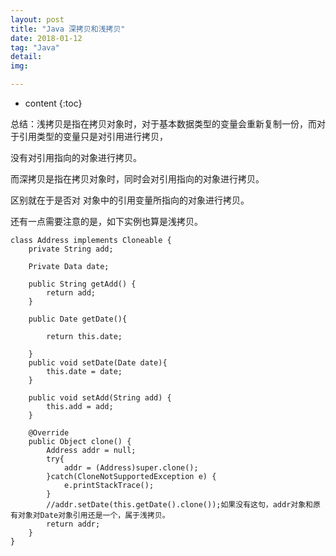 ```yaml
---
layout: post
title: "Java 深拷贝和浅拷贝"
date: 2018-01-12
tag: "Java"
detail: 
img: 

---
```


* content
{:toc}


总结：浅拷贝是指在拷贝对象时，对于基本数据类型的变量会重新复制一份，而对于引用类型的变量只是对引用进行拷贝，

没有对引用指向的对象进行拷贝。

而深拷贝是指在拷贝对象时，同时会对引用指向的对象进行拷贝。

区别就在于是否对  对象中的引用变量所指向的对象进行拷贝。

还有一点需要注意的是，如下实例也算是浅拷贝。

```
class Address implements Cloneable {
	private String add;
    
    Private Data date;

	public String getAdd() {
		return add;
	}

    public Date getDate(){
    
        return this.date;
    
    }
    public void setDate(Date date){
        this.date = date;
    }
    
	public void setAdd(String add) {
		this.add = add;
	}
	
	@Override
	public Object clone() {
		Address addr = null;
		try{
			addr = (Address)super.clone();
		}catch(CloneNotSupportedException e) {
			e.printStackTrace();
		}
		//addr.setDate(this.getDate().clone());如果没有这句，addr对象和原有对象对Date对象引用还是一个，属于浅拷贝。
		return addr;
	}
}

```







